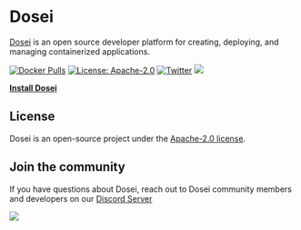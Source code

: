 # Dosei

[Dosei](https://dosei.ai) is an open source developer platform for creating, deploying, and managing containerized applications.

[![Docker Pulls](https://img.shields.io/docker/pulls/doseiai/dosei?logo=docker)](https://hub.docker.com/r/doseiai/dosei)
[![License: Apache-2.0](https://img.shields.io/badge/license-Apache--2.0-white)](https://www.apache.org/licenses/LICENSE-2.0)
[![Twitter](https://img.shields.io/twitter/follow/dosei_ai?style=flat&logo=x)](https://x.com/dosei_ai)
[![](https://img.shields.io/discord/1144175748559683615?logo=discord&logoColor=7289DA&label=Discord)](https://discord.com/invite/BP5aUkhcAh)

**[Install Dosei](https://docs.dosei.ai/getting-started)**

## License
Dosei is an open-source project under the [Apache-2.0 license](LICENSE).


## Join the community

If you have questions about Dosei, reach out to Dosei community members and developers on our [Discord Server](https://discord.com/invite/BP5aUkhcAh)
<!-- markdownlint-disable -->
<a href="https://github.com/doseiai/engine/graphs/contributors">
  <img src="https://contrib.rocks/image?repo=doseiai/engine" />
</a>
